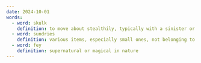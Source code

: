 ```yaml
---
date: 2024-10-01
words:
  - word: skulk
    definition: to move about stealthily, typically with a sinister or cowardly motive
  - word: sundries
    definition: various items, especially small ones, not belonging to any particular category
  - word: fey
    definition: supernatural or magical in nature
---
```


